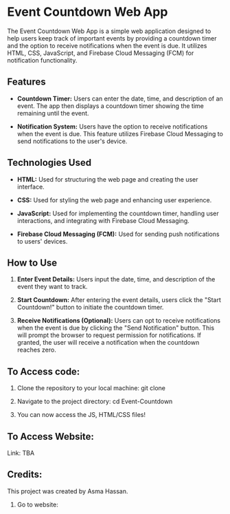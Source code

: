 # Event Countdown Web App

The Event Countdown Web App is a simple web application designed to help users keep track of important events by providing a countdown timer and the option to receive notifications when the event is due. It utilizes HTML, CSS, JavaScript, and Firebase Cloud Messaging (FCM) for notification functionality.

## Features

- **Countdown Timer:** Users can enter the date, time, and description of an event. The app then displays a countdown timer showing the time remaining until the event.
  
- **Notification System:** Users have the option to receive notifications when the event is due. This feature utilizes Firebase Cloud Messaging to send notifications to the user's device.

## Technologies Used

- **HTML:** Used for structuring the web page and creating the user interface.
  
- **CSS:** Used for styling the web page and enhancing user experience.
  
- **JavaScript:** Used for implementing the countdown timer, handling user interactions, and integrating with Firebase Cloud Messaging.
  
- **Firebase Cloud Messaging (FCM):** Used for sending push notifications to users' devices.

## How to Use

1. **Enter Event Details:** Users input the date, time, and description of the event they want to track.
  
2. **Start Countdown:** After entering the event details, users click the "Start Countdown!" button to initiate the countdown timer.
  
3. **Receive Notifications (Optional):** Users can opt to receive notifications when the event is due by clicking the "Send Notification" button. This will prompt the browser to request permission for notifications. If granted, the user will receive a notification when the countdown reaches zero.

## To Access code:
1. Clone the repository to your local machine: git clone <repository-url>

2. Navigate to the project directory: cd Event-Countdown

3. You can now access the JS, HTML/CSS files!

## To Access Website:
Link: TBA

## Credits:
This project was created by Asma Hassan.









1. Go to website: 
